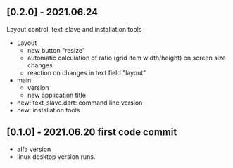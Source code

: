 ## [0.2.0] - 2021.06.24

Layout control, text_slave and installation tools

* Layout
  * new button "resize"
  * automatic calculation of ratio (grid item width/height) on screen size changes
  * reaction on changes in text field "layout"
* main
  * version
  * new application title
* new: text_slave.dart: command line version
* new: installation tools

## [0.1.0] - 2021.06.20 first code commit

* alfa version
* linux desktop version runs.
